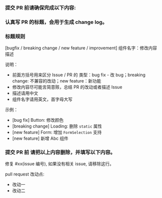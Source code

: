 ### 提交 PR 前请确保完成以下内容:

### 认真写 PR 的标题，会用于生成 change log。

### 标题规则
[bugfix / breaking change / new feature / improvement] 组件名字：修改内容描述

说明：
* 前面方括号用来区分 Issue / PR 的 类型：bug fix - 改 bug；breaking change: 不兼容的改动；new feature：新功能
* 修改内容尽可能言简意赅，总结 PR 的改动或者描述 Issue
* 描述请用中文
* 组件名字请用英文，首字母大写

示例：
* [bug fix] Button: 修改颜色
* [breaking change] Loading: 删除  `static` 属性
* [new feature] Form: 增加 `FormSelection` 支持
* [new feature] 新增 Abc 组件

### 提交 PR 前 请把以上内容删除，并填写以下内容。

修复 #xx(issue 编号), 如果没有相关 issue, 请移除这行。

pull request 改动点:

- 改动一
- 改动二
